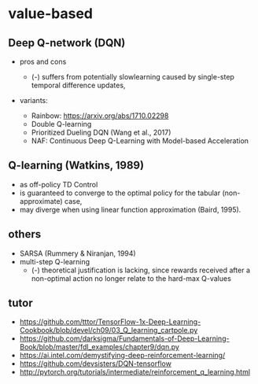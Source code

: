 # value-based

## Deep Q-network (DQN)
* pros and cons
  * (-) suffers from potentially slowlearning caused by single-step temporal difference updates,

* variants:
  * Rainbow: https://arxiv.org/abs/1710.02298
  * Double Q-learning
  * Prioritized Dueling DQN (Wang et al., 2017)
  * NAF: Continuous Deep Q-Learning with Model-based Acceleration

## Q-learning (Watkins, 1989)
* as off-policy TD Control
* is guaranteed to converge to the optimal policy for the tabular (non-approximate) case,
* may diverge when using linear function approximation (Baird, 1995).

## others
* SARSA (Rummery & Niranjan, 1994)
* multi-step Q-learning
  * (-) theoretical justification is lacking, since
        rewards received after a non-optimal action no longer relate to the hard-max Q-values

## tutor
* https://github.com/tttor/TensorFlow-1x-Deep-Learning-Cookbook/blob/devel/ch09/03_Q_learning_cartpole.py
* https://github.com/darksigma/Fundamentals-of-Deep-Learning-Book/blob/master/fdl_examples/chapter9/dqn.py
* https://ai.intel.com/demystifying-deep-reinforcement-learning/
* https://github.com/devsisters/DQN-tensorflow
* http://pytorch.org/tutorials/intermediate/reinforcement_q_learning.html
